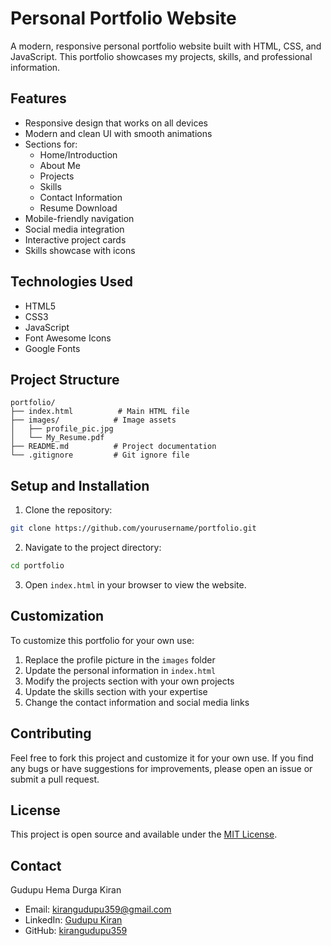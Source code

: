 # Personal Portfolio Website

A modern, responsive personal portfolio website built with HTML, CSS, and JavaScript. This portfolio showcases my projects, skills, and professional information.

## Features

- Responsive design that works on all devices
- Modern and clean UI with smooth animations
- Sections for:
  - Home/Introduction
  - About Me
  - Projects
  - Skills
  - Contact Information
  - Resume Download
- Mobile-friendly navigation
- Social media integration
- Interactive project cards
- Skills showcase with icons

## Technologies Used

- HTML5
- CSS3
- JavaScript
- Font Awesome Icons
- Google Fonts

## Project Structure

```
portfolio/
├── index.html          # Main HTML file
├── images/            # Image assets
│   ├── profile_pic.jpg
│   └── My_Resume.pdf
├── README.md          # Project documentation
└── .gitignore         # Git ignore file
```

## Setup and Installation

1. Clone the repository:
```bash
git clone https://github.com/yourusername/portfolio.git
```

2. Navigate to the project directory:
```bash
cd portfolio
```

3. Open `index.html` in your browser to view the website.

## Customization

To customize this portfolio for your own use:

1. Replace the profile picture in the `images` folder
2. Update the personal information in `index.html`
3. Modify the projects section with your own projects
4. Update the skills section with your expertise
5. Change the contact information and social media links

## Contributing

Feel free to fork this project and customize it for your own use. If you find any bugs or have suggestions for improvements, please open an issue or submit a pull request.

## License

This project is open source and available under the [MIT License](LICENSE).

## Contact

Gudupu Hema Durga Kiran
- Email: kirangudupu359@gmail.com
- LinkedIn: [Gudupu Kiran](https://www.linkedin.com/in/gudupu-kiran-873409225)
- GitHub: [kirangudupu359](https://github.com/kirangudupu359) 